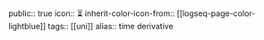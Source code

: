 public:: true
icon:: ⏳
inherit-color-icon-from:: [[logseq-page-color-lightblue]]
tags:: [[uni]]
alias:: time derivative
